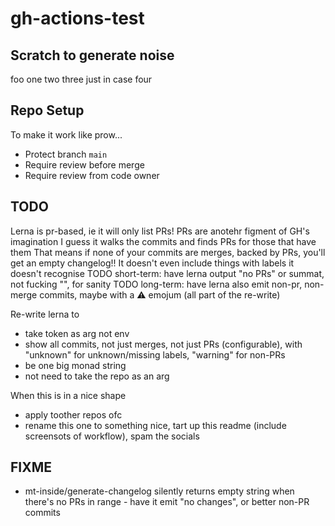 # gh-actions-test

## Scratch to generate noise
foo
one
two
three
just in case
four

## Repo Setup

To make it work like prow...
* Protect branch `main`
* Require review before merge
* Require review from code owner

## TODO
Lerna is pr-based, ie it will only list PRs!
PRs are anotehr figment of GH's imagination
I guess it walks the commits and finds PRs for those that have them
That means if none of your commits are merges, backed by PRs, you'll get an empty changelog!! It doesn't even include things with labels it doesn't recognise
TODO short-term: have lerna output "no PRs" or summat, not fucking "", for sanity
TODO long-term: have lerna also emit non-pr, non-merge commits, maybe with a :warning: emojum (all part of the re-write)

Re-write lerna to
* take token as arg not env
* show all commits, not just merges, not just PRs (configurable), with "unknown" for unknown/missing labels, "warning" for non-PRs
* be one big monad string
* not need to take the repo as an arg

When this is in a nice shape
* apply toother repos ofc
* rename this one to something nice, tart up this readme (include screensots of workflow), spam the socials

## FIXME
* mt-inside/generate-changelog silently returns empty string when there's no PRs in range - have it emit "no changes", or better non-PR commits

